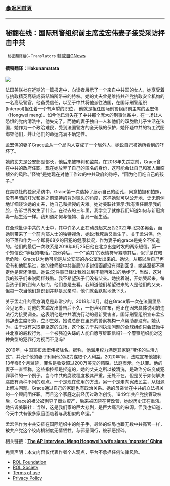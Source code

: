 ###  [:house:返回首頁](https://github.com/ourhimalayas/txt)
---


## 秘翻在线：国际刑警组织前主席孟宏伟妻子接受采访抨击中共
` 秘密翻譯組G-Translators` [轉載自GNews](https://gnews.org/zh-hans/1676389/)

#### 撰稿翻译：Hakunamatata

![](https://assets.gnews.org/wp-content/uploads/2021/11/1s3a1f5645tr4h5665uy5665u15dsf.png)

法国美联社在近期的一篇报道中，向读者展示了一个来自中共国的女人，她享受着与执政精英高级成员结婚所带来的特权。她的丈夫曾是维持共产党执政安全机构的一名高级警官，他备受信任，以至于中共将他派往法国，在国际刑警组织(Interpol)担任着一个有声望的职位， 他就是担任国际刑警组织前主席的孟宏伟（Hongwei meng)。如今他已消失在了中共那个庞大的刑事体系中，在一场让人恐惧的党内清洗中，他失宠了。而他的妻子独自一人和他们的双胞胎儿子生活在法国，她作为一个政治难民，受到法国警方的全天候的保护，她怀疑中共的特工试图绑架他们，并让他们的命运充满不确定性。

孟宏伟的妻子Grace孟从一个局内人变成了一个局外人，她说自己被她所看到的吓坏了。

她的丈夫是公安部副部长，他后来被审判和监禁。在2018年失踪之前，Grace曾在中共的政府任职。现在她放弃了自己的匿名的身份，这可能会让自己和家人面临额外的风险。”怪物”是她现在对他工作过的中共政府的称呼，“因为他们吃自己的孩子。”

在美联社的独家采访中，Grace第一次选择了展示自己的面孔，同意拍摄和拍照，没有黑暗的灯光和她之前坚持的背对镜头的角度，这样她就可以公开地、史无前例地详细谈论她的丈夫，她自己和撕裂的灾难。她对美联社表示:我有责任展示我的脸，告诉世界发生了什么。在过去的三年里，我学会了就像我们知道如何与新冠病毒一起生活一样。我知道如何与怪物、当局一起生活。

在全球批评中共的人士中，其中许多人正在动员起来反对2022年北京冬奥会，而她则带来了一个前内部人士的独特视角，她说:我死后又重生了。关于孟洪伟，他的下落和作为一个即将68岁的囚犯的健康状况，作为妻子的grace是完全不知道的。他们的最后一次联系是2018年9月25日他在北京出差时发的两条短信。第一个短信说:“等我的电话。”四分钟后，一个“菜刀”的表情符号紧随其后，似乎是在暗示危险。Grace认为他可能是从公安部的办公室发出来的。她说，从那以后自己再没有和他联系过，她的律师给中共当局的多封信函都没有得到回复，她甚至都不确定他是否还活着。她说:这件事已经让我难过到不能再难过的地步了。当然，这对我的孩子们来说同样残酷。我不希望孩子们没有父亲。她接着说，开始哭起来。每当孩子们听到有人敲门，他们总是去看。我知道他们希望进来的人是他们的父亲，但每一次当他们意识到并非是父亲时，他们就会默默地低下头。

关于孟宏伟的官方消息是非常少的。2018年10月，就在Grace第一次在法国里昂会见记者，对他的失踪发出警告后不久，一份声明宣布，他正在因未具体说明的违法行为接受调查。这表明他是中共清洗行动的最新受害者。国际刑警组织宣布孟宏伟辞去主席职务，立即生效。她说总部在里昂的警察机构一点帮助都没有。她认为，由于没有采取更坚定的立场，这个致力于共同执法问题的全球组织只会鼓励中共北京的威权行为。一个被强迫失踪的人能自愿写辞职信吗?一个警察组织能对这种典型的犯罪行为视而不见吗?

2019年，中国宣布孟宏伟被除名。据称，他滥用权力满足其家庭“奢侈的生活方式”，并允许他的妻子利用他的权力谋取个人利益。2020年1月，法院宣布他被判13年零6个月监禁，罪名是收受超过200万美元的贿赂。法庭表示，他认罪。他的妻子一直坚称，这些指控都是捏造的，她的丈夫之所以被清洗，是政治分歧变成犯罪事件的一个例子。当今中共的腐败程度极其严重。无处不在。但是关于如何解决腐败有两种不同的观点。一个是现在使用的方法。另一个是走向宪政民主，从根源上解决问题。Grace通过自己的家庭也有政治关系。她的母亲曾在中共的立法机关的一个顾问团任职。而且这个家庭之前经历过政治创伤。1949年共产党接管政权后，Grace的祖父被剥夺了商业资产，后来被囚禁在劳改营，她说历史正在重演。她告诉美联社：当然，这是我们家的巨大悲剧，是巨大痛苦的来源。但我也知道，今天中共有很多家庭面临着与我相似的命运。”

孟宏伟作为中共安插在国际组织中的刽子手，最终的结局也跟无数中共高官一样，被共产党这个绞肉机制度无情牺牲。与邪恶同行，被邪恶捏碎。

相关链接：[**The AP Interview: Meng Hongwei’s wife slams ‘monster’ China**](https://apnews.com/article/europe-china-france-lyon-china-government-b620d9229eba0dfe2617b98b4f2f7867)

 

免责声明：本文内容仅代表作者个人观点，平台不承担任何法律风险。

- [ROL Foundation](https://rolfoundation.org/)
- [ROL Society](https://rolsociety.org/)
- [Terms of use](https://gnews.org/terms-of-use-3/)
- [Privacy Policy](https://gnews.org/privacy-policy/)
